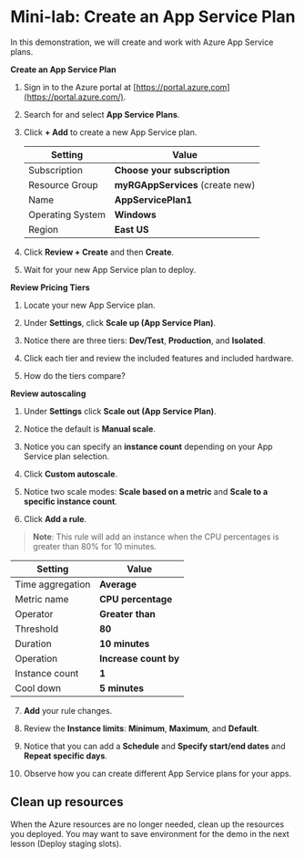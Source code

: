 # Mini-lab: Create an App Service Plan

In this demonstration, we will create and work with Azure App Service plans.

**Create an App Service Plan**

1. Sign in to the Azure portal at [https://portal.azure.com](https://portal.azure.com/). 

2. Search for and select **App Service Plans**.

3. Click **+ Add** to create a new App Service plan.

    | Setting | Value |
    | -- | -- |
    | Subscription | **Choose your subscription** |
    | Resource Group | **myRGAppServices** (create new) |
    | Name | **AppServicePlan1** |
    | Operating System | **Windows** |
    | Region | **East US** |

4. Click **Review + Create** and then **Create**.

5. Wait for your new App Service plan to deploy.

**Review Pricing Tiers**

1. Locate your new App Service plan.

2. Under **Settings**, click **Scale up (App Service Plan)**.

3. Notice there are three tiers: **Dev/Test**, **Production**, and **Isolated**.

4. Click each tier and review the included features and included hardware.

5. How do the tiers compare? 

**Review autoscaling**

1. Under **Settings** click **Scale out (App Service Plan)**.

2. Notice the default is **Manual scale**.

3. Notice you can specify an **instance count** depending on your App Service plan selection.

4. Click **Custom autoscale**.

5. Notice two scale modes: **Scale based on a metric** and **Scale to a specific instance count**.

6. Click **Add a rule**. 

>**Note**: This rule will add an instance when the CPU percentages is greater than 80% for 10 minutes.

| Setting | Value |
| - | - |
| Time aggregation | **Average** |
| Metric name | **CPU percentage** |
| Operator | **Greater than** |
| Threshold | **80** |
| Duration | **10 minutes** |
| Operation | **Increase count by** |
| Instance count | **1** |
| Cool down | **5 minutes** |

7. **Add** your rule changes.

8. Review the **Instance limits**: **Minimum**, **Maximum**, and **Default**.

9. Notice that you can add a **Schedule** and **Specify start/end dates** and **Repeat specific days**.

10. Observe how you can create different App Service plans for your apps.

## Clean up resources

When the Azure resources are no longer needed, clean up the resources you deployed. You may want to save environment for the demo in the next lesson (Deploy staging slots).
